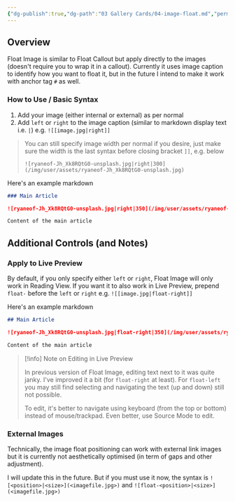 ```yaml
---
{"dg-publish":true,"dg-path":"03 Gallery Cards/04-image-float.md","permalink":"/03-gallery-cards/04-image-float/","title":"Image Float (Left/Right)","noteIcon":"","updated":"2023-11-11T15:39:58.647+08:00"}
---
```



## Overview

Float Image is similar to Float Callout but apply directly to the images (doesn't require you to wrap it in a callout). Currently it uses image caption to identify how you want to float it, but in the future I intend to make it work with anchor tag `#` as well.

### How to Use / Basic Syntax

1. Add your image (either internal or external) as per normal
2. Add `left` or `right` to the image caption (similar to markdown display text i.e. `|`) e.g. `![[image.jpg|right]]`

> You can still specify image width per normal if you desire, just make sure the width is the last syntax before closing bracket `]]`, e.g. below
>
> `![ryaneof-Jh_Xk8RQtG0-unsplash.jpg|right|300](/img/user/assets/ryaneof-Jh_Xk8RQtG0-unsplash.jpg)`

Here's an example markdown

```markdown
### Main Article

![ryaneof-Jh_Xk8RQtG0-unsplash.jpg|right|350](/img/user/assets/ryaneof-Jh_Xk8RQtG0-unsplash.jpg)

Content of the main article
```



## Additional Controls (and Notes)

### Apply to Live Preview

By default, if you only specify either `left` or `right`, Float Image will only work in Reading View. If you want it to also work in Live Preview, prepend `float-` before the `left` or `right` e.g. `![[image.jpg|float-right]]`

Here's an example markdown

```markdown
## Main Article

![ryaneof-Jh_Xk8RQtG0-unsplash.jpg|float-right|350](/img/user/assets/ryaneof-Jh_Xk8RQtG0-unsplash.jpg)

Content of the main article
```

> [!info] Note on Editing in Live Preview
>
> In previous version of Float Image, editing text next to it was quite janky. I've improved it a bit (for `float-right` at least). For `float-left` you may still find selecting and navigating the text (up and down) still not possible.
>
> To edit, it's better to navigate using keyboard (from the top or bottom) instead of mouse/trackpad. Even better, use Source Mode to edit.


### External Images

Technically, the image float positioning can work with external link images but it is currently not aesthetically optimised (in term of gaps and other adjustment).

I will update this in the future. But if you must use it now, the syntax is `![<position>|<size>](<imagefile.jpg>)` and `![float-<position>|<size>](<imagefile.jpg>)`
